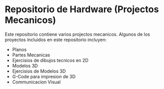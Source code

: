 # Repositorio de Hardware (Projectos Mecanicos)
Este repositorio contiene varios projectos mecanicos. 
Algunos de los proyectos incluidos en este repositorio incluyen: 
- Planos
- Partes Mecanicas
- Ejercisios de dibujos tecnicos en 2D
- Modelos 3D
- Ejercisios de Modelos 3D
- G-Code para impresion de 3D
- Communicacion Visual

